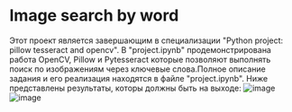 # Image search by word

Этот проект является завершающим в специализации "Python project: pillow tesseract and opencv". В "project.ipynb" продемонстрирована работа OpenCV, Pillow и Pytesseract которые позволяют выполнять поиск по изображениям через ключевые слова.Полное описание задания и его реализация находятся в файле "project.ipynb". 
Ниже представлены результаты, которы должны быть на выходе:
![image](https://user-images.githubusercontent.com/78102964/201540636-1591bc2e-c309-4348-870f-55a298dfbd42.png)
![image](https://user-images.githubusercontent.com/78102964/201540654-d3b1ac38-3af0-4f72-802a-0781c41e3acb.png)

